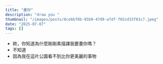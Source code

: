 ```yaml
---
title: "畫你"
description: "draw you "
thumbnail: "/images/posts/8cebbf8b-95b9-47d9-a7df-f02cd15f81c7.jpeg"
date: "2025-07-07"
tags: []
---
```

- 欸，你知道為什麼剛剛素描課我要畫你嗎？
- 不知道
- 因為我在這片公園看不到比你更美麗的事物
